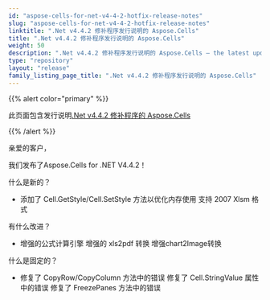 ```yaml
---
id: "aspose-cells-for-net-v4-4-2-hotfix-release-notes"
slug: "aspose-cells-for-net-v4-4-2-hotfix-release-notes"
linktitle: ".Net v4.4.2 修补程序发行说明的 Aspose.Cells"
title: ".Net v4.4.2 修补程序发行说明的 Aspose.Cells"
weight: 50
description: ".Net v4.4.2 修补程序发行说明的 Aspose.Cells – the latest updates and fixes."
type: "repository"
layout: "release"
family_listing_page_title: ".Net v4.4.2 修补程序发行说明的 Aspose.Cells"
---
```

{{% alert color="primary" %}} 

此页面包含发行说明[.Net v4.4.2 修补程序的 Aspose.Cells](https://releases.aspose.com/cells/net/new-releases/aspose.cells-for-.net-v4.4.2-hotfix/)

{{% /alert %}} 

亲爱的客户，

我们发布了Aspose.Cells for .NET V4.4.2！

什么是新的？

- 添加了 Cell.GetStyle/Cell.SetStyle 方法以优化内存使用
支持 2007 Xlsm 格式

有什么改进？

- 增强的公式计算引擎
增强的 xls2pdf 转换
增强chart2Image转换

什么是固定的？

- 修复了 CopyRow/CopyColumn 方法中的错误
修复了 Cell.StringValue 属性中的错误
修复了 FreezePanes 方法中的错误
